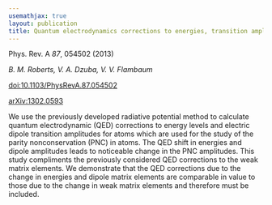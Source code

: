 ```yaml
---
usemathjax: true
layout: publication
title: Quantum electrodynamics corrections to energies, transition amplitudes, and parity nonconservation in Rb, Cs, Ba^+, Tl, Fr, and Ra^+
---
```


Phys. Rev. A *87*, 054502 (2013)

_B. M. Roberts, V. A. Dzuba, V. V. Flambaum_

[doi:10.1103/PhysRevA.87.054502](http://dx.doi.org/10.1103/PhysRevA.87.054502)

[arXiv:1302.0593](http://arxiv.org/abs/1302.0593)


We use the previously developed radiative potential method to calculate quantum electrodynamic (QED) corrections to energy levels and electric dipole transition amplitudes for atoms which are used for the study of the parity nonconservation (PNC) in atoms. The QED shift in energies and dipole amplitudes leads to noticeable change in the PNC amplitudes. This study compliments the previously considered QED corrections to the weak matrix elements. We demonstrate that the QED corrections due to the change in energies and dipole matrix elements are comparable in value to those due to the change in weak matrix elements and therefore must be included.

